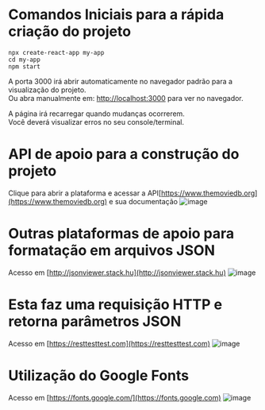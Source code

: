 # Comandos Iniciais para a rápida criação do projeto

`npx create-react-app my-app`\
`cd my-app`\
`npm start`


A porta 3000 irá abrir automaticamente no navegador padrão para a visualização do projeto.\
Ou abra manualmente em: [http://localhost:3000](http://localhost:3000) para ver no navegador.

A página irá recarregar quando mudanças ocorrerem.\
Você deverá visualizar erros no seu console/terminal.

# API de apoio para a construção do projeto

Clique para abrir a plataforma e acessar a API[https://www.themoviedb.org](https://www.themoviedb.org) e sua documentação
![image](https://user-images.githubusercontent.com/19197082/152628070-40608502-4a07-40a6-9d6a-356cb2964b63.png)

# Outras plataformas de apoio para formatação em arquivos JSON
Acesso em [http://jsonviewer.stack.hu](http://jsonviewer.stack.hu)
![image](https://user-images.githubusercontent.com/19197082/152628266-acff5138-41fa-4451-bb73-b453c1407f1c.png)


# Esta faz uma requisição HTTP e retorna parâmetros JSON
Acesso em [https://resttesttest.com](https://resttesttest.com)
![image](https://user-images.githubusercontent.com/19197082/152628281-5f68d53d-5259-4273-9d37-476827d61e80.png)

# Utilização do Google Fonts
Acesso em [https://fonts.google.com/](https://fonts.google.com)
![image](https://user-images.githubusercontent.com/19197082/156096409-e1e13544-a7b6-4c3a-8b14-07bd215d9e27.png)
